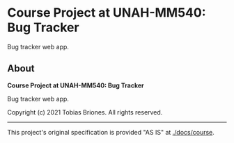 # Course Project at UNAH-MM540: Bug Tracker

Bug tracker web app.

## About

**Course Project at UNAH-MM540: Bug Tracker**

Bug tracker web app.

Copyright (c) 2021 Tobias Briones. All rights reserved.

---

This project's original specification is provided "AS IS" at [./docs/course](./docs/course).
